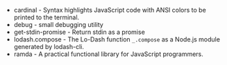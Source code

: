* cardinal - Syntax highlights JavaScript code with ANSI colors to be printed to the terminal.
* debug - small debugging utility
* get-stdin-promise - Return stdin as a promise
* lodash.compose - The Lo-Dash function `_.compose` as a Node.js module generated by lodash-cli.
* ramda - A practical functional library for JavaScript programmers.
